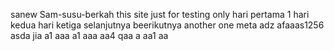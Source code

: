  sanew Sam-susu-berkah
this site just for testing only
hari pertama 1
hari kedua
hari ketiga
selanjutnya
beerikutnya
another one
meta
adz
afaaas1256
asda
jia
a1
aaa
a1
aaa
aa4
qaa
a
aa1
aa
